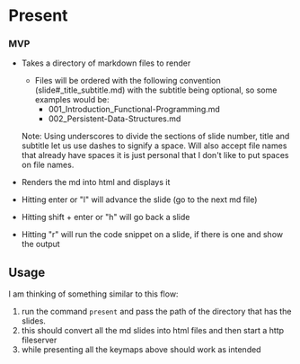 # Present

### MVP

- Takes a directory of markdown files to render
    - Files will be ordered with the following convention 
      (slide#_title_subtitle.md) with the subtitle being optional, so some 
      examples would be:
        - 001_Introduction_Functional-Programming.md
        - 002_Persistent-Data-Structures.md

    Note: Using underscores to divide the sections of slide number, title and
    subtitle let us use dashes to signify a space. Will also accept file names
    that already have spaces it is just personal that I don't like to put spaces
    on file names.

- Renders the md into html and displays it

- Hitting enter or "l" will advance the slide (go to the next md file)

- Hitting shift + enter or "h" will go back a slide

- Hitting "r" will run the code snippet on a slide, if there is one and show the
  output

## Usage

I am thinking of something similar to this flow:

1. run the command `present` and pass the path of the directory that has the
   slides.
2. this should convert all the md slides into html files and then start a http
   fileserver 
3. while presenting all the keymaps above should work as intended
